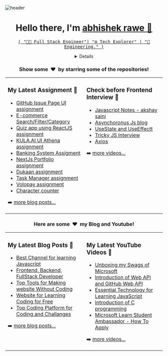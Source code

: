 ![header](https://user-images.githubusercontent.com/65603830/189990171-e2b3421b-f13c-4911-afb0-ef62ee7dffac.png)
<p>
<h1 align="center">Hello there, I'm <a href = "https://abhishekrawe.netlify.app/"> abhishek rawe 👋</h1>
<p align="center">
 <samp>( "👨‍💻 Full Stack Engineer"| "⚙ Tech Explorer" | "💼 Engineering." )</samp>
 </p>
 </p>

<!-- Details Section-->
<details align="center">
    <summary> Connect </summary>
    <p align="center">
        <!-- Social Links -->
        <p>Find me on</p>
        <!-- Gmail -->
        <a href="mailto:abhi953434@gmail.com" target="_blank"><img alt="Gmail"
                src="https://img.shields.io/badge/-Gmail-EA4335?style=flat-square&logo=Gmail&logoColor=white">
        </a>
        <!-- Facebook -->
        <a href="https://www.facebook.com/profile.php?id=100049334353709" target="_blank"><img alt="Facebook"
                src="https://img.shields.io/badge/-Facebook-1877F2?style=flat-square&logo=Facebook&logoColor=white">
        </a>
        <!-- Instagram -->
        <a href="https://www.instagram.com/abhishek_rawe/" target="_blank"><img alt="Instagram"
                src="https://img.shields.io/badge/-Instagram-E4405F?style=flat-square&logo=Instagram&logoColor=white">
        </a>
        <!-- Linkedin -->
        <a href="https://www.linkedin.com/in/abhishekrawe/" target="_blank"><img alt="Linkedin"
                src="https://img.shields.io/badge/-Linkedin-0A66C2?style=flat-square&logo=Linkedin&logoColor=white">
        </a>
        <!-- Youtube -->
        <a href="https://www.youtube.com/channel/UCd92D4k_1I-HpErxbJy20jA" target="_blank"><img alt="Youtube"
                src="https://img.shields.io/badge/-Youtube-FF0000?style=flat-square&logo=Youtube&logoColor=white">
        </a>
        <!-- Medium -->
        <a href="https://medium.com/@Abhishek_rawe" target="_blank"><img alt="Medium"
                src="https://img.shields.io/badge/-Medium-0A66C2?style=flat-square&logo=Medium&logoColor=white">
        </a>
    </p>
</details>


<table  align="Center" ><tr><td valign="top" width="50%">
<!-- BLOG-POST-LIST:START -->

### My Latest Assignment 🌱
- [GitHub Issue Page UI assignment](https://github.com/abhishekrawe/assignment)
- [E-commerce Search/Filter/Category ](https://github.com/abhishekrawe/elevate-assignment)
- [Quiz app using ReactJS assignment](https://github.com/abhishekrawe/Quiz-app-using-react)
- [KULA.AI UI Athena assignment](https://github.com/abhishekrawe/athena-assignment)
- [Banking System Assigment](https://github.com/abhishekrawe/legalpay)
- [NextJs Portfolio assignment](https://github.com/abhishekrawe/NextJs-portfolio)
- [Dukaan assignment](https://github.com/abhishekrawe/dukaan-assignmen)
- [Task Manager assignment](https://github.com/abhishekrawe/Task-Manager-app)
- [Volopay assignment](https://github.com/abhishekrawe/volopay-assignment)
- [Character counter](https://github.com/abhishekrawe/Character-Counter)

<!-- BLOG-POST-LIST:END -->
➡️ [more blog posts...](https://abhishekrawe.netlify.app/)
</td>
<td valign="top" width="50%">

### Check before Frontend Interview 🌱

<!-- YOUTUBE-VIDEOS-LIST:START -->
- [Javascript Notes - akshay saini](https://alok722.github.io/namaste-javascript-notes/dist/lectures.html)
- [Asynchoronus Js blog](https://www.freecodecamp.org/news/asynchronous-javascript-explained/)
- [UseState and UseEffectt](https://ninza7.medium.com/what-is-the-difference-between-useeffect-and-usestate-in-react-e101262eb2f1)
- [Tricky JS Interview](https://andreassujono.medium.com/top-10-tricky-javascript-questions-often-asked-by-interviewers-45c7dd90495e)
- [Axios](https://flaviocopes.com/axios/)

<!-- YOUTUBE-VIDEOS-LIST:END -->
➡️ [more videos...](https://www.youtube.com/channel/UCd92D4k_1I-HpErxbJy20jA)
 </td>

 <h3 align="center">Show some &nbsp;❤️&nbsp; by starring some of the repositories!</h3>


<table  align="Center" ><tr><td valign="top" width="50%">
<!-- BLOG-POST-LIST:START -->

### My Latest Blog Posts 🌱
- [Best Channel for learning Javascript](https://medium.com/@Abhishek_rawe/10-best-youtube-channels-for-learning-javascript-595b3d0b2df5)
- [Frontend, Backend, FullStack Developer](https://medium.com/@Abhishek_rawe/what-is-a-front-end-back-end-full-stack-developer-122ea0a8f0b0)
- [Top Tools for Making website Without Coding](https://medium.com/@Abhishek_rawe/tools-to-make-websites-without-coding-skills-e94990497f03)
- [Website for Learning Coding for Free](https://medium.com/@Abhishek_rawe/website-to-learn-coding-for-free-845926961337)
- [Top Coding Platform for Coding and Challanges ](https://medium.com/@Abhishek_rawe/top-5-popular-website-for-coding-challenges-and-for-practices-9d32e06f691b)
<!-- BLOG-POST-LIST:END -->
➡️ [more blog posts...](https://medium.com/@Abhishek_rawe)
</td>
<td valign="top" width="50%">

### My Latest YouTube Videos 🌱

<!-- YOUTUBE-VIDEOS-LIST:START -->
- [Unboxing my Swags of Microsoft](https://www.youtube.com/watch?v=tA8UwSYiC9k&ab_channel=GeekswithRawe)
- [Introduction of Web API and GitHub Web API](https://www.youtube.com/watch?v=YxWY_QGwwKc&ab_channel=GeekswithRawe)
- [Essential Technology for Learning JavaScript](https://youtu.be/UI2_JwZJKZQ)
- [Introduction of C programming](https://youtube.com/playlist?list=PLEpXU8c1IB5fUk3dXcC_ZeZXX8Js9DHqp)
- [Microsoft Learn Student Ambassador - How To Apply](https://youtu.be/jxvtSzh5s5g)

<!-- YOUTUBE-VIDEOS-LIST:END -->
➡️ [more videos...](https://www.youtube.com/channel/UCd92D4k_1I-HpErxbJy20jA)
 </td>

[website]: https://abhishekrawe.github.io/abportfolio/
[medium]: https://medium.com/@Abhishek_rawe
[twitter]: https://twitter.com/codeSTACKr
[youtube]: https://youtube.com/abhishekrawe
[instagram]: https://instagram.com/abhishek_rawe
[linkedin]: https://www.linkedin.com/in/abhishek-rawe-11b4011aa
[webdevplaylist]: https://www.youtube.com/playlist?list=PLkwxH9e_vrAJ0WbEsFA9W3I1W-g_BTsbt
[jsplaylist]: https://www.youtube.com/playlist?list=PLkwxH9e_vrALRJKu7wfXby3MKeflhTu6B
[cssplaylist]: https://www.youtube.com/playlist?list=PLkwxH9e_vrALSdvZuEh6gqQdmDoDIoqz4
[reactplaylist]: https://www.youtube.com/playlist?list=PLkwxH9e_vrAK4TdffpxKY3QGyHCpxFcQ0

<h3 align="center">Here are some &nbsp;❤️&nbsp; my Blog and Youtube!</h3>
